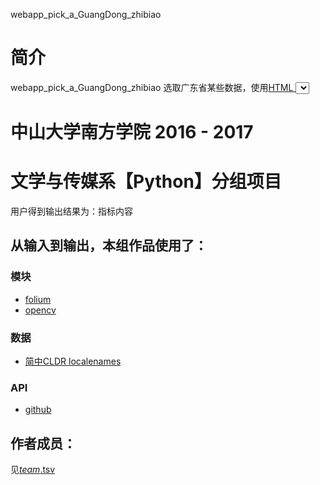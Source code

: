 webapp_pick_a_GuangDong_zhibiao
# 简介 
webapp_pick_a_GuangDong_zhibiao 选取广东省某些数据，使用[HTML <select> 标签](http://www.w3school.com.cn/tags/tag_select.asp)

# 中山大学南方学院 2016 - 2017 
# 文学与传媒系【Python】分组项目

用户得到输出结果为：指标内容
## 从输入到输出，本组作品使用了：
### 模块
* [folium](https://github.com/python-visualization/folium)
* [opencv](http://opencv.org/)
### 数据
* [简中CLDR localenames](https://github.com/unicode-cldr/cldr-localenames-modern/blob/master/main/zh-Hans/territories.json)
### API
* [github](https://api.github.com/)

## 作者成员：
见[_team_.tsv](_team_/_team_.tsv)

